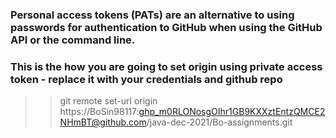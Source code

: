 
### Personal access tokens (PATs) are an alternative to using passwords for authentication to GitHub when using the GitHub API or the command line.

### This is the how you are going to set origin using private access token - replace it with your credentials and github repo   
>>git remote set-url origin https://BoSin98117: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@github.com/java-dec-2021/Bo-assignments.git
